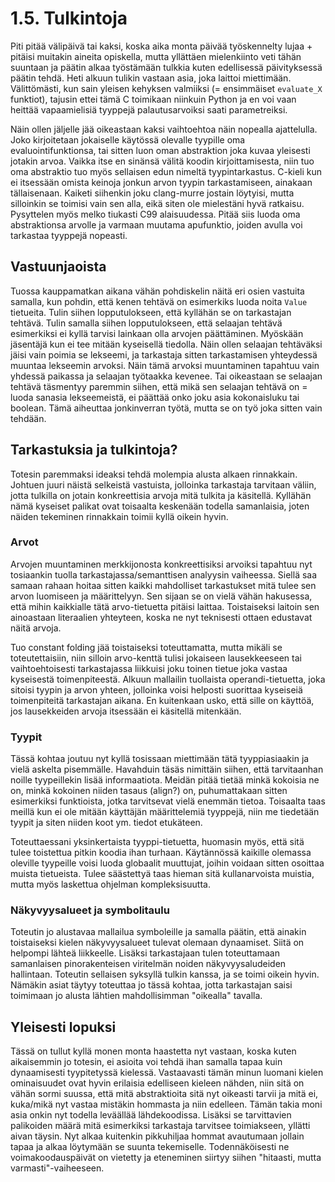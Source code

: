 # 1.5. Tulkintoja

Piti pitää välipäivä tai kaksi, koska aika monta päivää työskennelty lujaa + pitäisi
muitakin aineita opiskella, mutta yllättäen mielenkiinto veti tähän suuntaan ja 
päätin alkaa työstämään tulkkia kuten edellisessä päivityksessä päätin tehdä. Heti
alkuun tulikin vastaan asia, joka laittoi miettimään. Välittömästi, kun sain yleisen
kehyksen valmiiksi (= ensimmäiset `evaluate_X` funktiot), tajusin ettei tämä C
toimikaan niinkuin Python ja en voi vaan heittää vapaamielisiä tyyppejä palautusarvoiksi
saati parametreiksi.

Näin ollen jäljelle jää oikeastaan kaksi vaihtoehtoa näin nopealla ajattelulla. Joko
kirjoitetaan jokaiselle käytössä olevalle tyypille oma evaluointifunktionsa, tai sitten
luon oman abstraktion joka kuvaa yleisesti jotakin arvoa. Vaikka itse en sinänsä välitä
koodin kirjoittamisesta, niin tuo oma abstraktio tuo myös sellaisen edun nimeltä 
tyypintarkastus. C-kieli kun ei itsessään omista keinoja jonkun arvon tyypin tarkastamiseen,
ainakaan tällaisenaan. Kaiketi siihenkin joku clang-murre jostain löytyisi, mutta silloinkin
se toimisi vain sen alla, eikä siten ole mielestäni hyvä ratkaisu. Pysyttelen myös melko
tiukasti C99 alaisuudessa. Pitää siis luoda oma abstraktionsa arvolle ja varmaan muutama
apufunktio, joiden avulla voi tarkastaa tyyppejä nopeasti.


## Vastuunjaoista

Tuossa kauppamatkan aikana vähän pohdiskelin näitä eri osien vastuita samalla, kun pohdin,
että kenen tehtävä on esimerkiks luoda noita `Value` tietueita. Tulin siihen lopputulokseen,
että kyllähän se on tarkastajan tehtävä. Tulin samalla siihen lopputulokseen, että selaajan
tehtävä esimerkiksi ei kyllä tarvisi lainkaan olla arvojen päättäminen. Myöskään jäsentäjä
kun ei tee mitään kyseisellä tiedolla. Näin ollen selaajan tehtäväksi jäisi vain poimia se
lekseemi, ja tarkastaja sitten tarkastamisen yhteydessä muuntaa lekseemin arvoksi. Näin
tämä arvoksi muuntaminen tapahtuu vain yhdessä paikassa ja selaajan työtaakka kevenee. Tai
oikeastaan se selaajan tehtävä täsmentyy paremmin siihen, että mikä sen selaajan tehtävä on =
luoda sanasia lekseemeistä, ei päättää onko joku asia kokonaisluku tai boolean. Tämä aiheuttaa
jonkinverran työtä, mutta se on työ joka sitten vain tehdään.


## Tarkastuksia ja tulkintoja?

Totesin paremmaksi ideaksi tehdä molempia alusta alkaen rinnakkain. Johtuen juuri näistä 
selkeistä vastuista, jolloinka tarkastaja tarvitaan väliin, jotta tulkilla on jotain konkreettisia
arvoja mitä tulkita ja käsitellä. Kyllähän nämä kyseiset palikat ovat toisaalta keskenään
todella samanlaisia, joten näiden tekeminen rinnakkain toimii kyllä oikein hyvin.


### Arvot

Arvojen muuntaminen merkkijonosta konkreettisiksi arvoiksi tapahtuu nyt tosiaankin tuolla
tarkastajassa/semanttisen analyysin vaiheessa. Siellä saa samaan rahaan hoitaa sitten kaikki
mahdolliset tarkastukset mitä tulee sen arvon luomiseen ja määrittelyyn. Sen sijaan se on 
vielä vähän hakusessa, että mihin kaikkialle tätä arvo-tietuetta pitäisi laittaa. Toistaiseksi
laitoin sen ainoastaan literaalien yhteyteen, koska ne nyt teknisesti ottaen edustavat näitä
arvoja.

Tuo constant folding jää toistaiseksi toteuttamatta, mutta mikäli se toteutettaisiin, niin
silloin arvo-kenttä tulisi jokaiseen lausekkeeseen tai vaihtoehtoisesti tarkastajassa
liikkuisi joku toinen tietue joka vastaa kyseisestä toimenpiteestä. Alkuun mallailin tuollaista
operandi-tietuetta, joka sitoisi tyypin ja arvon yhteen, jolloinka voisi helposti suorittaa
kyseiseiä toimenpiteitä tarkastajan aikana. En kuitenkaan usko, että sille on käyttöä,
jos lausekkeiden arvoja itsessään ei käsitellä mitenkään.


### Tyypit

Tässä kohtaa joutuu nyt kyllä tosissaan miettimään tätä tyyppiasiaakin ja vielä askelta
pisemmälle. Havahduin täsäs nimittäin siihen, että tarvitaanhan noille tyypeillekin lisää
informaatiota. Meidän pitää tietää minkä kokoisia ne on, minkä kokoinen niiden tasaus (align?)
on, puhumattakaan sitten esimerkiksi funktioista, jotka tarvitsevat vielä enemmän tietoa.
Toisaalta taas meillä kun ei ole mitään käyttäjän määrittelemiä tyyppejä, niin me tiedetään
tyypit ja siten niiden koot ym. tiedot etukäteen.

Toteuttaessani yksinkertaista tyyppi-tietuetta, huomasin myös, että sitä tulee toistettua
pitkin koodia ihan turhaan. Käytännössä kaikille olemassa oleville tyypeille voisi luoda
globaalit muuttujat, joihin voidaan sitten osoittaa muista tietueista. Tulee säästettyä
taas hieman sitä kullanarvoista muistia, mutta myös laskettua ohjelman kompleksisuutta.


### Näkyvyysalueet ja symbolitaulu

Toteutin jo alustavaa mallailua symboleille ja samalla päätin, että ainakin toistaiseksi
kielen näkyvyysalueet tulevat olemaan dynaamiset. Siitä on helpompi lähteä liikkeelle.
Lisäksi tarkastajaan tulen toteuttamaan samanlaisen pinorakenteisen viritelmän noiden
näkyvyysaludeiden hallintaan. Toteutin sellaisen syksyllä tulkin kanssa, ja se toimi
oikein hyvin. Nämäkin asiat täytyy toteuttaa jo tässä kohtaa, jotta tarkastajan saisi
toimimaan jo alusta lähtien mahdollisimman "oikealla" tavalla.


## Yleisesti lopuksi

Tässä on tullut kyllä monen monta haastetta nyt vastaan, koska kuten aikaisemmin jo totesin,
ei asioita voi tehdä ihan samalla tapaa kuin dynaamisesti tyypitetyssä kielessä. Vastaavasti
tämän minun luomani kielen ominaisuudet ovat hyvin erilaisia edelliseen kieleen nähden, niin
sitä on vähän sormi suussa, että mitä abstraktioita sitä nyt oikeasti tarvii ja mitä ei,
kuka/mikä nyt vastaa mistäkin hommasta ja niin edelleen. Tämän takia moni asia onkin nyt
todella leväällää lähdekoodissa. Lisäksi se tarvittavien palikoiden määrä mitä esimerkiksi
tarkastaja tarvitsee toimiakseen, yllätti aivan täysin. Nyt alkaa kuitenkin pikkuhiljaa 
hommat avautumaan jollain tapaa ja alkaa löytymään se suunta tekemiselle.
Todennäköisesti ne voimakoodauspäivät on vietetty ja eteneminen siirtyy siihen "hitaasti, mutta
varmasti"-vaiheeseen.
